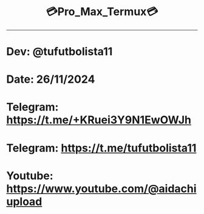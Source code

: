 <h1 align='center'>💳Pro_Max_Termux💳<h4>

---

# Dev: @tufutbolista11
# Date: 26/11/2024
# Telegram: https://t.me/+KRuei3Y9N1EwOWJh
# Telegram: https://t.me/tufutbolista11
# Youtube: https://www.youtube.com/@aidachiupload
